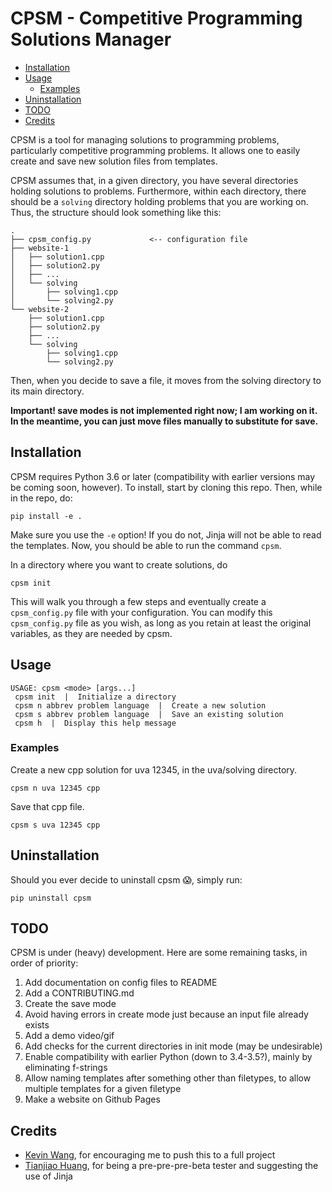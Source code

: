 # CPSM - Competitive Programming Solutions Manager

<!-- toc -->

- [Installation](#installation)
- [Usage](#usage)
  - [Examples](#examples)
- [Uninstallation](#uninstallation)
- [TODO](#todo)
- [Credits](#credits)

<!-- tocstop -->

CPSM is a tool for managing solutions to programming problems, particularly
competitive programming problems. It allows one to easily create and save new
solution files from templates.

CPSM assumes that, in a given directory, you have several directories holding
solutions to problems. Furthermore, within each directory, there should be a
`solving` directory holding problems that you are working on. Thus, the
structure should look something like this:

```
.
├── cpsm_config.py             <-- configuration file
├── website-1
│   ├── solution1.cpp
│   ├── solution2.py
│   ├── ...
│   └── solving
│       ├── solving1.cpp
│       └── solving2.py
└── website-2
    ├── solution1.cpp
    ├── solution2.py
    ├── ...
    └── solving
        ├── solving1.cpp
        └── solving2.py
```

Then, when you decide to save a file, it moves from the solving directory to its
main directory.

**Important! save modes is not implemented right now; I am working on it. In the
meantime, you can just move files manually to substitute for save.**

## Installation

CPSM requires Python 3.6 or later (compatibility with earlier versions may be
coming soon, however). To install, start by cloning this repo. Then, while in
the repo, do:

```
pip install -e .
```

Make sure you use the `-e` option! If you do not, Jinja will not be able to read
the templates. Now, you should be able to run the command `cpsm`.

In a directory where you want to create solutions, do

```
cpsm init
```

This will walk you through a few steps and eventually create a `cpsm_config.py`
file with your configuration. You can modify this `cpsm_config.py` file as you
wish, as long as you retain at least the original variables, as they are needed
by cpsm.

## Usage

```
USAGE: cpsm <mode> [args...]
 cpsm init  |  Initialize a directory
 cpsm n abbrev problem language  |  Create a new solution
 cpsm s abbrev problem language  |  Save an existing solution
 cpsm h  |  Display this help message
```

### Examples

Create a new cpp solution for uva 12345, in the uva/solving directory.

```
cpsm n uva 12345 cpp
```

Save that cpp file.

```
cpsm s uva 12345 cpp
```

## Uninstallation

Should you ever decide to uninstall cpsm :scream:, simply run:

```
pip uninstall cpsm
```

## TODO

CPSM is under (heavy) development. Here are some remaining tasks, in order of
priority:

1. Add documentation on config files to README
1. Add a CONTRIBUTING.md
1. Create the save mode
1. Avoid having errors in create mode just because an input file already exists
1. Add a demo video/gif
1. Add checks for the current directories in init mode (may be undesirable)
1. Enable compatibility with earlier Python (down to 3.4-3.5?), mainly by
   eliminating f-strings
1. Allow naming templates after something other than filetypes, to allow
   multiple templates for a given filetype
1. Make a website on Github Pages

## Credits

- [Kevin Wang](https://github.com/vitamintk), for encouraging me to push this to
  a full project
- [Tianjiao Huang](https://github.com/gitletH), for being a pre-pre-pre-beta tester and suggesting the use
  of Jinja
